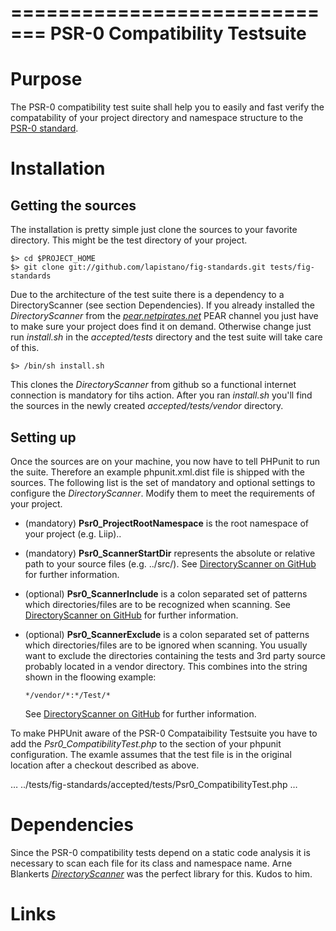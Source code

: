 =============================
PSR-0 Compatibility Testsuite
=============================

Purpose
=======
The PSR-0 compatibility test suite shall help you to easily and fast verify the compatability of your project 
directory and namespace structure to the [PSR-0 standard][1].


Installation
============
Getting the sources
-------------------
The installation is pretty simple just clone the sources to your favorite directory. 
This might be the test directory of your project.

    $> cd $PROJECT_HOME
    $> git clone git://github.com/lapistano/fig-standards.git tests/fig-standards

Due to the architecture of the test suite there is a dependency to a DirectoryScanner (see section Dependencies).
If you already installed the *DirectoryScanner* from the [*pear.netpirates.net*][2] PEAR channel you just have to
make sure your project does find it on demand. 
Otherwise change just run *install.sh* in the *accepted/tests* directory and the test suite will take care of this.

    $> /bin/sh install.sh
    
This clones the *DirectoryScanner* from github so a functional internet connection is mandatory for tihs action.
After you ran *install.sh* you'll find the sources in the newly created *accepted/tests/vendor* directory.

Setting up
----------
Once the sources are on your machine, you now have to tell PHPunit to run the suite. Therefore an example 
phpunit.xml.dist file is shipped with the sources. The following list is the set of mandatory and optional settings 
to configure the *DirectoryScanner*. Modify them to meet the requirements of your project.

* (mandatory) __Psr0_ProjectRootNamespace__
  is the root namespace of your project (e.g. Liip)..

* (mandatory) __Psr0_ScannerStartDir__
  represents the absolute or relative path to your source files (e.g. ../src/).
  See [DirectoryScanner on GitHub][4] for further information.

* (optional) __Psr0_ScannerInclude__
  is a colon separated set of patterns which directories/files are to be recognized when scanning.
  See [DirectoryScanner on GitHub][4] for further information.

* (optional) __Psr0_ScannerExclude__
  is a colon separated set of patterns which directories/files are to be ignored when scanning.
  You usually want to exclude the directories containing the tests and 3rd party source probably located in a
  vendor directory. This combines into the string shown in the floowing example:
    
      */vendor/*:*/Test/*
  
  See [DirectoryScanner on GitHub][4] for further information.
  
To make PHPUnit aware of the PSR-0 Compataibility Testsuite you have to add the *Psr0_CompatibilityTest.php* to the 
*<testsuite>* section of your phpunit configuration. The examle assumes that the test file is in the original location 
after a checkout described as above.

  …
  <file>../tests/fig-standards/accepted/tests/Psr0_CompatibilityTest.php</file>
  …

Dependencies
============
Since the PSR-0 compatibility tests depend on a static code analysis it is necessary to scan each file for its 
class and namespace name. Arne Blankerts [*DirectoryScanner*][3] was the perfect library for this. Kudos to him.

Links
=====
[1]: http://groups.google.com/group/php-standards
[2]: http://pear.netpirates.net
[3]: https://github.com/theseer/DirectoryScanner
[4]: https://github.com/theseer/DirectoryScanner